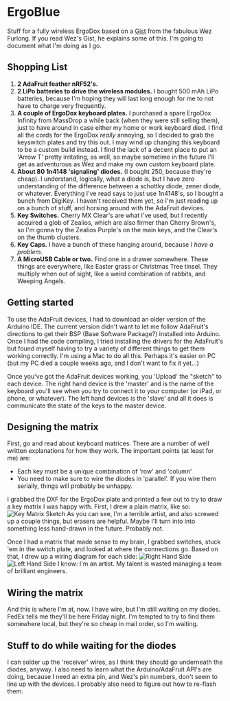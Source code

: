 # ErgoBlue

Stuff for a fully wireless ErgoDox based on a [Gist](https://gist.github.com/wez/b30683a4dfa329b86b9e0a2811a8c593) from the fabulous Wez Furlong.
If you read Wez's Gist, he explains some of this. I'm going to document what
I'm doing as I go.

## Shopping List
1. **2 AdaFruit feather nRF52's.**
2. **2 LiPo batteries to drive the wireless modules.** I bought 500 mAh LiPo
batteries, because I'm hoping they will last long enough for me to not have to charge very frequently.
2. **A couple of ErgoDox keyboard plates.** I purchased a
spare ErgoDox Infinity from MassDrop a while back (when they were still selling
them), just to have around in case either my home or work keyboard died. I find
all the cords for the ErgoDox *really* annoying, so I decided to grab the
keyswitch plates and try this out. I may wind up changing this keyboard to be a custom build instead. I find the lack of a decent place to put an 'Arrow T' pretty irritating, as well, so maybe sometime in the future I'll get as adventurous as Wez and make my own custom keyboard plate.
3. **About 80 1n4148 'signaling' diodes.** (I bought 250, because they're cheap). I understand, logically, what a diode is, but I have zero understanding of the
difference between a schottky diode, zener diode, or whatever. Everything I've
read says to just use 1n4148's, so I bought a bunch from DigiKey. I haven't
received them yet, so I'm just reading up on a bunch of stuff, and horsing
around with the AdaFruit devices.
4. **Key Switches.** Cherry MX Clear's are what I've used, but I recently acquired
a glob of Zealios, which are also firmer than Cherry Brown's, so I'm gonna try
the Zealios Purple's on the main keys, and the Clear's on the thumb clusters.
5. **Key Caps.** I have a bunch of these hanging around, because *I have a
problem*.
6. **A MicroUSB Cable or two.** Find one in a drawer somewhere. These things are
everywhere, like Easter grass or Christmas Tree tinsel. They multiply when out
of sight, like a weird combination of rabbits, and Weeping Angels.

## Getting started
To use the AdaFruit devices, I had to download an older version of the Arduino
IDE. The current version didn't want to let me follow AdaFruit's directions to
get their BSP (Base Software Package?) installed into Arduino. Once I had the
code compiling, I tried installing the drivers for the AdaFruit's but found
myself having to try a variety of different things to get them working
correctly. I'm using a Mac to do all this. Perhaps it's easier on PC (but my PC
died a couple weeks ago, and I don't want to fix it yet...)

Once you've got the AdaFruit devices working, you 'Upload' the "sketch" to each
device. The right hand device is the 'master' and is the name of the keyboard
you'll see when you try to connect it to your computer (or iPad, or phone, or
whatever). The left hand devices is the 'slave' and all it does is communicate
the state of the keys to the master device.

## Designing the matrix
First, go and read about keyboard matrices. There are a number of well written
explanations for how they work. The important points (at least for me) are:
* Each key must be a unique combination of 'row' and 'column'
* You need to make sure to wire the diodes in 'parallel'. If you wire them
serially, things will probably be unhappy.

I grabbed the DXF for the ErgoDox plate and printed a few out to try to draw a
key matrix I was happy with. First, I drew a plain matrix, like so:
![Key Matrix Sketch](keymatrix.png)
As you can see, I'm a terrible artist, and also screwed up a couple things, but
erasers are helpful. Maybe I'll turn into into something less hand-drawn in the
future. Probably not.

Once I had a matrix that made sense to my brain, I grabbed switches, stuck 'em
in the switch plate, and looked at where the connections go. Based on that, I
drew up a wiring diagram for each side:
![Right Hand Side](RHS.png)
![Left Hand Side](LHS.png)
I know: I'm an artist. My talent is wasted managing a team of brilliant
engineers.

## Wiring the matrix
And this is where I'm at, now. I have wire, but I'm still waiting on my diodes.
FedEx tells me they'll be here Friday night. I'm tempted to try to find them
somewhere local, but they're so cheap in mail order, so I'm waiting.

## Stuff to do while waiting for the diodes
I can solder up the 'receiver' wires, as I think they should go underneath the
diodes, anyway. I also need to learn what the Arduino/AdaFruit API's are doing,
because I need an extra pin, and Wez's pin numbers, don't seem to line up with
the devices. I probably also need to figure out how to re-flash them.
